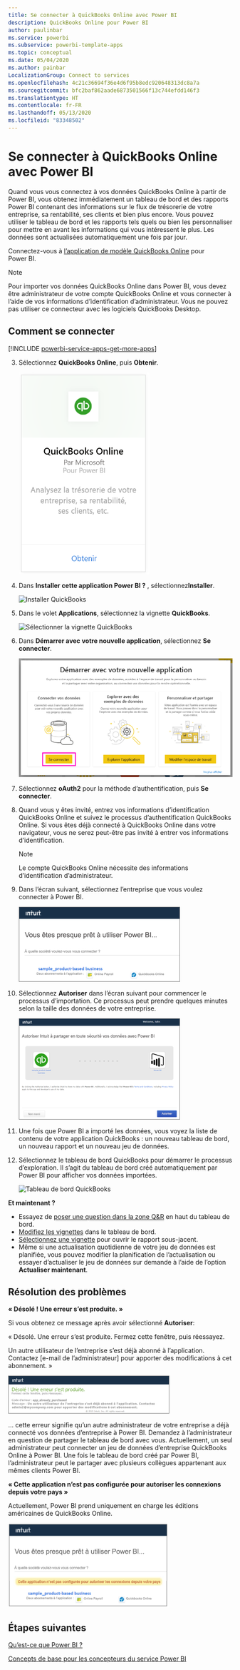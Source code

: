 ```yaml
---
title: Se connecter à QuickBooks Online avec Power BI
description: QuickBooks Online pour Power BI
author: paulinbar
ms.service: powerbi
ms.subservice: powerbi-template-apps
ms.topic: conceptual
ms.date: 05/04/2020
ms.author: painbar
LocalizationGroup: Connect to services
ms.openlocfilehash: 4c21c36694f36e4d6f95b8edc920648313dc8a7a
ms.sourcegitcommit: bfc2baf862aade6873501566f13c744efdd146f3
ms.translationtype: HT
ms.contentlocale: fr-FR
ms.lasthandoff: 05/13/2020
ms.locfileid: "83348502"
---
```

# <a name="connect-to-quickbooks-online-with-power-bi"></a>Se connecter à QuickBooks Online avec Power BI
Quand vous vous connectez à vos données QuickBooks Online à partir de Power BI, vous obtenez immédiatement un tableau de bord et des rapports Power BI contenant des informations sur le flux de trésorerie de votre entreprise, sa rentabilité, ses clients et bien plus encore. Vous pouvez utiliser le tableau de bord et les rapports tels quels ou bien les personnaliser pour mettre en avant les informations qui vous intéressent le plus. Les données sont actualisées automatiquement une fois par jour.

Connectez-vous à [l’application de modèle QuickBooks Online](https://dxt.powerbi.com/getdata/services/quickbooks-online) pour Power BI.

>[!NOTE]
>Pour importer vos données QuickBooks Online dans Power BI, vous devez être administrateur de votre compte QuickBooks Online et vous connecter à l’aide de vos informations d’identification d’administrateur. Vous ne pouvez pas utiliser ce connecteur avec les logiciels QuickBooks Desktop. 

## <a name="how-to-connect"></a>Comment se connecter

[!INCLUDE [powerbi-service-apps-get-more-apps](../includes/powerbi-service-apps-get-more-apps.md)]

3. Sélectionnez **QuickBooks Online**, puis **Obtenir**.
   
   ![Obtenir QuickBooks](media/service-connect-to-quickbooks-online/qbo.png)

4. Dans **Installer cette application Power BI ?** , sélectionnez**Installer**.

    ![Installer QuickBooks](media/service-connect-to-quickbooks-online/power-bi-install-quickbooks.png)

4. Dans le volet **Applications**, sélectionnez la vignette **QuickBooks**.

   ![Sélectionner la vignette QuickBooks](media/service-connect-to-quickbooks-online/power-bi-quickbooks-tile.png)

6. Dans **Démarrer avec votre nouvelle application**, sélectionnez **Se connecter**.

    ![Démarrer avec votre nouvelle application](media/service-connect-to-zendesk/power-bi-new-app-connect-get-started.png)

4. Sélectionnez **oAuth2** pour la méthode d’authentification, puis **Se connecter**. 
5. Quand vous y êtes invité, entrez vos informations d’identification QuickBooks Online et suivez le processus d’authentification QuickBooks Online. Si vous êtes déjà connecté à QuickBooks Online dans votre navigateur, vous ne serez peut-être pas invité à entrer vos informations d’identification.
   >[!NOTE]
   >Le compte QuickBooks Online nécessite des informations d’identification d’administrateur.
6. Dans l’écran suivant, sélectionnez l’entreprise que vous voulez connecter à Power BI.
   
   ![Presque prêt dans QuickBooks](media/service-connect-to-quickbooks-online/pbi_qbo_almost.png)

7. Sélectionnez **Autoriser** dans l’écran suivant pour commencer le processus d’importation. Ce processus peut prendre quelques minutes selon la taille des données de votre entreprise. 
   
   ![Autoriser QuickBooks](media/service-connect-to-quickbooks-online/pbi_qbo_authorizesm.png)
   
8. Une fois que Power BI a importé les données, vous voyez la liste de contenu de votre application QuickBooks : un nouveau tableau de bord, un nouveau rapport et un nouveau jeu de données.
9. Sélectionnez le tableau de bord QuickBooks pour démarrer le processus d’exploration. Il s’agit du tableau de bord créé automatiquement par Power BI pour afficher vos données importées.

    ![Tableau de bord QuickBooks](media/service-connect-to-quickbooks-online/power-bi-connect-quickbooks-sample.png)

**Et maintenant ?**

* Essayez de [poser une question dans la zone Q&R](../consumer/end-user-q-and-a.md) en haut du tableau de bord.
* [Modifiez les vignettes](../create-reports/service-dashboard-edit-tile.md) dans le tableau de bord.
* [Sélectionnez une vignette](../consumer/end-user-tiles.md) pour ouvrir le rapport sous-jacent.
* Même si une actualisation quotidienne de votre jeu de données est planifiée, vous pouvez modifier la planification de l’actualisation ou essayer d’actualiser le jeu de données sur demande à l’aide de l’option **Actualiser maintenant**.

## <a name="troubleshooting"></a>Résolution des problèmes
**« Désolé ! Une erreur s’est produite. »**

Si vous obtenez ce message après avoir sélectionné **Autoriser**:

« Désolé. Une erreur s’est produite. Fermez cette fenêtre, puis réessayez.

Un autre utilisateur de l’entreprise s’est déjà abonné à l’application. Contactez [e-mail de l’administrateur] pour apporter des modifications à cet abonnement. »

![Désolé ! Une erreur s’est produite](media/service-connect-to-quickbooks-online/pbi_qbo_oopssm.png)

... cette erreur signifie qu’un autre administrateur de votre entreprise a déjà connecté vos données d’entreprise à Power BI. Demandez à l’administrateur en question de partager le tableau de bord avec vous. Actuellement, un seul administrateur peut connecter un jeu de données d’entreprise QuickBooks Online à Power BI. Une fois le tableau de bord créé par Power BI, l’administrateur peut le partager avec plusieurs collègues appartenant aux mêmes clients Power BI.

**« Cette application n’est pas configurée pour autoriser les connexions depuis votre pays »**

Actuellement, Power BI prend uniquement en charge les éditions américaines de QuickBooks Online. 

![Cette application n’est pas configurée pour autoriser les connexions depuis votre pays](media/service-connect-to-quickbooks-online/pbi_qbo_countrynotsupported.png)

## <a name="next-steps"></a>Étapes suivantes
[Qu’est-ce que Power BI ?](../fundamentals/power-bi-overview.md)

[Concepts de base pour les concepteurs du service Power BI](../fundamentals/service-basic-concepts.md)
